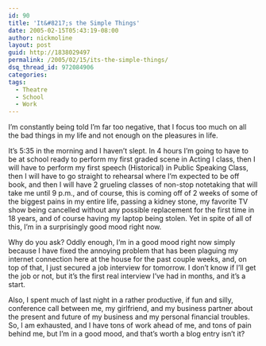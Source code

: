 ```yaml
---
id: 90
title: 'It&#8217;s the Simple Things'
date: 2005-02-15T05:43:19-08:00
author: nickmoline
layout: post
guid: http://1838029497
permalink: /2005/02/15/its-the-simple-things/
dsq_thread_id: 972084906
categories:
tags:
  - Theatre
  - School
  - Work
---
```

I&#8217;m constantly being told I&#8217;m far too negative, that I focus too much on all the bad things in my life and not enough on the pleasures in life.

It&#8217;s 5:35 in the morning and I haven&#8217;t slept. In 4 hours I&#8217;m going to have to be at school ready to perform my first graded scene in Acting I class, then I will have to perform my first speech (Historical) in Public Speaking Class, then I will have to go straight to rehearsal where I&#8217;m expected to be off book, and then I will have 2 grueling classes of non-stop notetaking that will take me until 9 p.m., and of course, this is coming off of 2 weeks of some of the biggest pains in my entire life, passing a kidney stone, my favorite TV show being cancelled without any possible replacement for the first time in 18 years, and of course having my laptop being stolen. Yet in spite of all of this, I&#8217;m in a surprisingly good mood right now.

<!--more-->

Why do you ask? Oddly enough, I&#8217;m in a good mood right now simply because I have fixed the annoying problem that has been plaguing my internet connection here at the house for the past couple weeks, and, on top of that, I just secured a job interview for tomorrow. I don&#8217;t know if I&#8217;ll get the job or not, but it&#8217;s the first real interview I&#8217;ve had in months, and it&#8217;s a start.

Also, I spent much of last night in a rather productive, if fun and silly, conference call between me, my girlfriend, and my business partner about the present and future of my business and my personal financial troubles. So, I am exhausted, and I have tons of work ahead of me, and tons of pain behind me, but I&#8217;m in a good mood, and that&#8217;s worth a blog entry isn&#8217;t it?